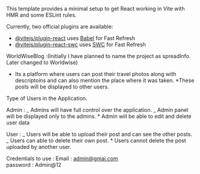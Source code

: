 

This template provides a minimal setup to get React working in Vite with HMR and some ESLint rules.

Currently, two official plugins are available:

- [@vitejs/plugin-react](https://github.com/vitejs/vite-plugin-react/blob/main/packages/plugin-react/README.md) uses [Babel](https://babeljs.io/) for Fast Refresh
- [@vitejs/plugin-react-swc](https://github.com/vitejs/vite-plugin-react-swc) uses [SWC](https://swc.rs/) for Fast Refresh

WorldWiseBlog :(Initially I have planned to name the project as spreadInfo. Later changed to Worldwise)

- Its a platform where users can post their travel photos along with descriptoins and can also mention the place where it was taken.
  \*These posts will be displayed to other users.

Type of Users in the Application.

Admin :
_ Admins will have full control over the application.
_ Admin panel will be displayed only to the admins. \* Admin will be able to edit and delete user data

User :
_ Users will be able to upload their post and can see the other posts.
_ Users can able to delete their own post. \* Users cannot delete the post uploaded by another user.


Credentials to use :
Email : admin@gmai.com  
password : Admin@12

